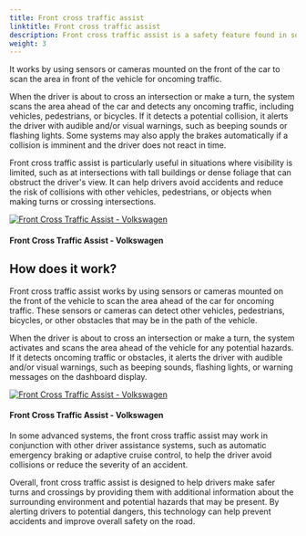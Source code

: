 ```yaml
---
title: Front cross traffic assist
linktitle: Front cross traffic assist
description: Front cross traffic assist is a safety feature found in some modern vehicles that helps drivers detect oncoming traffic when crossing an intersection or turning left or right from a stopped position. 
weight: 3
---
```

<!-- markdownlint-disable MD033 -->

It works by using sensors or cameras mounted on the front of the car to scan the area in front of the vehicle for oncoming traffic.

When the driver is about to cross an intersection or make a turn, the system scans the area ahead of the car and detects any oncoming traffic, including vehicles, pedestrians, or bicycles. If it detects a potential collision, it alerts the driver with audible and/or visual warnings, such as beeping sounds or flashing lights. Some systems may also apply the brakes automatically if a collision is imminent and the driver does not react in time.

Front cross traffic assist is particularly useful in situations where visibility is limited, such as at intersections with tall buildings or dense foliage that can obstruct the driver's view. It can help drivers avoid accidents and reduce the risk of collisions with other vehicles, pedestrians, or objects when making turns or crossing intersections.

<figur>
    <a href="https://media.evkx.net/multimedia/technology/driverassistance/frontcrosstrafficassist/illustration2.jpg">
        <img src="https://media.evkx.net/multimedia/technology/driverassistance/frontcrosstrafficassist/illustration2_st.jpg" alt="Front Cross Traffic Assist - Volkswagen" title="Front Cross Traffic Assist - Volkswagen">
    </a>
    <figcaption><h4>Front Cross Traffic Assist - Volkswagen</h4></figcaption>
</figur>

## How does it work?

Front cross traffic assist works by using sensors or cameras mounted on the front of the vehicle to scan the area ahead of the car for oncoming traffic. These sensors or cameras can detect other vehicles, pedestrians, bicycles, or other obstacles that may be in the path of the vehicle.

When the driver is about to cross an intersection or make a turn, the system activates and scans the area ahead of the vehicle for any potential hazards. If it detects oncoming traffic or obstacles, it alerts the driver with audible and/or visual warnings, such as beeping sounds, flashing lights, or warning messages on the dashboard display.

<figur>
    <a href="https://media.evkx.net/multimedia/technology/driverassistance/frontcrosstrafficassist/illustration.jpg">
        <img src="https://media.evkx.net/multimedia/technology/driverassistance/frontcrosstrafficassist/illustration_st.jpg" alt="Front Cross Traffic Assist - Volkswagen" title="Front Cross Traffic Assist - Volkswagen">
    </a>
    <figcaption><h4>Front Cross Traffic Assist - Volkswagen</h4></figcaption>
</figur>

In some advanced systems, the front cross traffic assist may work in conjunction with other driver assistance systems, such as automatic emergency braking or adaptive cruise control, to help the driver avoid collisions or reduce the severity of an accident.

Overall, front cross traffic assist is designed to help drivers make safer turns and crossings by providing them with additional information about the surrounding environment and potential hazards that may be present. By alerting drivers to potential dangers, this technology can help prevent accidents and improve overall safety on the road.